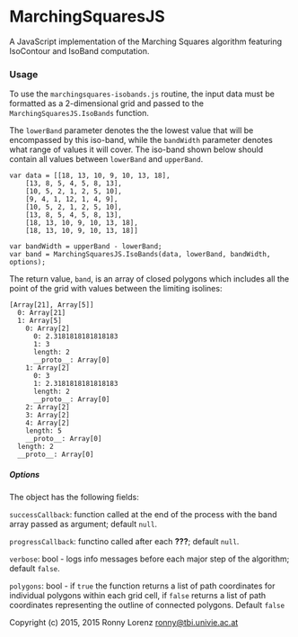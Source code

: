 # MarchingSquaresJS

A JavaScript implementation of the Marching Squares algorithm
featuring IsoContour and IsoBand computation.

### Usage

To use the `marchingsquares-isobands.js` routine, the input data must be formatted as a 2-dimensional grid
and passed to the `MarchingSquaresJS.IsoBands` function.

The `lowerBand` parameter denotes the the lowest value that will be encompassed by this iso-band, while
the `bandWidth` parameter denotes what range of values it will cover. The iso-band shown below should contain all values between `lowerBand` and `upperBand`.

```
var data = [[18, 13, 10, 9, 10, 13, 18],
    [13, 8, 5, 4, 5, 8, 13],
    [10, 5, 2, 1, 2, 5, 10],
    [9, 4, 1, 12, 1, 4, 9],
    [10, 5, 2, 1, 2, 5, 10],
    [13, 8, 5, 4, 5, 8, 13],
    [18, 13, 10, 9, 10, 13, 18],
    [18, 13, 10, 9, 10, 13, 18]]

var bandWidth = upperBand - lowerBand;
var band = MarchingSquaresJS.IsoBands(data, lowerBand, bandWidth, options);
```

The return value, `band`, is an array of closed polygons which includes all the point of the grid with values between the limiting isolines:

```
[Array[21], Array[5]]
  0: Array[21]
  1: Array[5]
    0: Array[2]
      0: 2.3181818181818183
      1: 3
      length: 2
      __proto__: Array[0]
    1: Array[2]
      0: 3
      1: 2.3181818181818183
      length: 2
      __proto__: Array[0]
    2: Array[2]
    3: Array[2]
    4: Array[2]
    length: 5
    __proto__: Array[0]
  length: 2
  __proto__: Array[0]
```

##### Options

The object has the following fields:

`successCallback`: function called at the end of the process with the band array passed as argument; default `null`.

`progressCallback`: functino called after each __???__; default `null`.

`verbose`: bool - logs info messages before each major step of the algorithm; default `false`.

`polygons`: bool - if `true` the function returns a list of path coordinates for individual polygons within each grid cell, if `false` returns a list of path coordinates representing the outline of connected polygons. Default `false`


Copyright (c) 2015, 2015 Ronny Lorenz <ronny@tbi.univie.ac.at>

